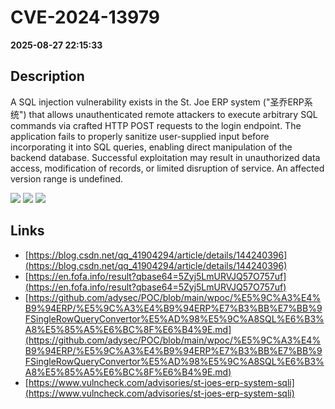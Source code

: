 # CVE-2024-13979

**2025-08-27 22:15:33**

## Description
A SQL injection vulnerability exists in the St. Joe ERP system ("圣乔ERP系统") that allows unauthenticated remote attackers to execute arbitrary SQL commands via crafted HTTP POST requests to the login endpoint. The application fails to properly sanitize user-supplied input before incorporating it into SQL queries, enabling direct manipulation of the backend database. Successful exploitation may result in unauthorized data access, modification of records, or limited disruption of service. An affected version range is undefined.

![](https://img.shields.io/static/v1?label=Score&message=9.3&color=red)
![](https://img.shields.io/static/v1?label=Severity&message=CRITICAL&color=red)
![](https://img.shields.io/static/v1?label=CWE&message=SQL&color=green)

## Links
- [https://blog.csdn.net/qq_41904294/article/details/144240396](https://blog.csdn.net/qq_41904294/article/details/144240396)
- [https://en.fofa.info/result?qbase64=5Zyj5LmURVJQ57O757uf](https://en.fofa.info/result?qbase64=5Zyj5LmURVJQ57O757uf)
- [https://github.com/adysec/POC/blob/main/wpoc/%E5%9C%A3%E4%B9%94ERP/%E5%9C%A3%E4%B9%94ERP%E7%B3%BB%E7%BB%9FSingleRowQueryConvertor%E5%AD%98%E5%9C%A8SQL%E6%B3%A8%E5%85%A5%E6%BC%8F%E6%B4%9E.md](https://github.com/adysec/POC/blob/main/wpoc/%E5%9C%A3%E4%B9%94ERP/%E5%9C%A3%E4%B9%94ERP%E7%B3%BB%E7%BB%9FSingleRowQueryConvertor%E5%AD%98%E5%9C%A8SQL%E6%B3%A8%E5%85%A5%E6%BC%8F%E6%B4%9E.md)
- [https://www.vulncheck.com/advisories/st-joes-erp-system-sqli](https://www.vulncheck.com/advisories/st-joes-erp-system-sqli)
